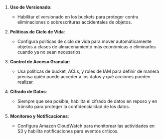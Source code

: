 1. **Uso de Versionado**:
    
    - Habilitar el versionado en los buckets para proteger contra eliminaciones o sobrescrituras accidentales de objetos.

2. **Políticas de Ciclo de Vida**:
    
    - Configura políticas de ciclo de vida para mover automáticamente objetos a clases de almacenamiento más económicas o eliminarlos cuando ya no sean necesarios.

3. **Control de Acceso Granular**:
    
    - Usa políticas de bucket, ACLs, y roles de IAM para definir de manera precisa quién puede acceder a los datos y qué acciones pueden realizar.

4. **Cifrado de Datos**:
    
    - Siempre que sea posible, habilita el cifrado de datos en reposo y en tránsito para proteger la confidencialidad de los datos.

5. **Monitoreo y Notificaciones**:
    
    - Configura Amazon CloudWatch para monitorear las actividades en S3 y habilita notificaciones para eventos críticos.
